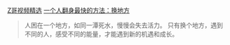 [Z哥视频精选](https://space.bilibili.com/453345074/channel/collectiondetail?sid=6560672&spm_id_from=333.788.0.0)
[一个人翻身最快的方法：换地方](https://mp.weixin.qq.com/s/0Q1IbzxQTf8_IlZstiU1gw)
>人困在一个地方，如同一潭死水，慢慢会失去活力。
>只有换个地方，遇到不同的人，感受不同的能量，才能遇到新的机遇和成长。